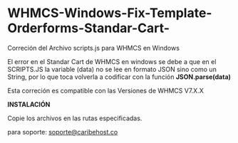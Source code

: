 # WHMCS-Windows-Fix-Template-Orderforms-Standar-Cart-
Correción del Archivo scripts.js para WHMCS en Windows


El error en el Standar Cart de WHMCS en windows se debe a que en el SCRIPTS.JS la variable (data) no se lee en formato JSON sino como un String, por lo que toca volverla a codificar con la función <strong>JSON.parse(data)</strong>

Esta correción es compatible con las Versiones de WHMCS V7.X.X

<strong>INSTALACIÓN</strong>

Copie los archivos en las rutas especificadas.

para soporte: soporte@caribehost.co

